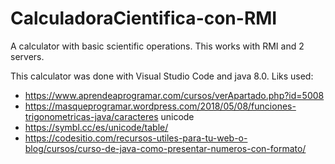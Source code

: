 # CalculadoraCientifica-con-RMI
A calculator with basic scientific operations. This works with RMI and 2 servers.

This calculator was done with Visual Studio Code and java 8.0.
Liks used:

- https://www.aprendeaprogramar.com/cursos/verApartado.php?id=5008
- https://masqueprogramar.wordpress.com/2018/05/08/funciones-trigonometricas-java/caracteres unicode
- https://symbl.cc/es/unicode/table/
- https://codesitio.com/recursos-utiles-para-tu-web-o-blog/cursos/curso-de-java-como-presentar-numeros-con-formato/
